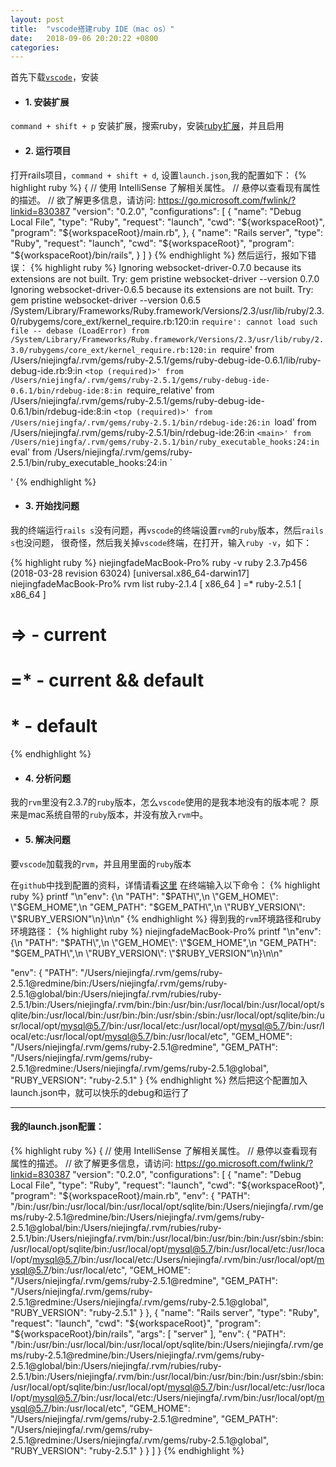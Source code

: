 ```yaml
---
layout: post
title:  "vscode搭建ruby IDE（mac os）"
date:   2018-09-06 20:20:22 +0800
categories:
---
```

首先下载[`vscode`](https://code.visualstudio.com)，安装

- #### 1. 安装扩展

`command + shift + p` 安装扩展，搜索ruby，安装[ruby扩展](https://github.com/rubyide/vscode-ruby)，并且启用

- #### 2. 运行项目

 打开rails项目，`command + shift + d`, 设置`launch.json`,我的配置如下：
{% highlight ruby %}
{
    // 使用 IntelliSense 了解相关属性。
    // 悬停以查看现有属性的描述。
    // 欲了解更多信息，请访问: https://go.microsoft.com/fwlink/?linkid=830387
    "version": "0.2.0",
    "configurations": [
        {
            "name": "Debug Local File",
            "type": "Ruby",
            "request": "launch",
            "cwd": "${workspaceRoot}",
            "program": "${workspaceRoot}/main.rb",
        },
        {
            "name": "Rails server",
            "type": "Ruby",
            "request": "launch",
            "cwd": "${workspaceRoot}",
            "program": "${workspaceRoot}/bin/rails",
        }
    ]
}
{% endhighlight %}
然后运行，报如下错误：
{% highlight ruby %}
Ignoring websocket-driver-0.7.0 because its extensions are not built.  Try: gem pristine websocket-driver --version 0.7.0
Ignoring websocket-driver-0.6.5 because its extensions are not built.  Try: gem pristine websocket-driver --version 0.6.5
/System/Library/Frameworks/Ruby.framework/Versions/2.3/usr/lib/ruby/2.3.0/rubygems/core_ext/kernel_require.rb:120:in `require': cannot load such file -- debase (LoadError)
	from /System/Library/Frameworks/Ruby.framework/Versions/2.3/usr/lib/ruby/2.3.0/rubygems/core_ext/kernel_require.rb:120:in `require'
	from /Users/niejingfa/.rvm/gems/ruby-2.5.1/gems/ruby-debug-ide-0.6.1/lib/ruby-debug-ide.rb:9:in `<top (required)>'
	from /Users/niejingfa/.rvm/gems/ruby-2.5.1/gems/ruby-debug-ide-0.6.1/bin/rdebug-ide:8:in `require_relative'
	from /Users/niejingfa/.rvm/gems/ruby-2.5.1/gems/ruby-debug-ide-0.6.1/bin/rdebug-ide:8:in `<top (required)>'
	from /Users/niejingfa/.rvm/gems/ruby-2.5.1/bin/rdebug-ide:26:in `load'
	from /Users/niejingfa/.rvm/gems/ruby-2.5.1/bin/rdebug-ide:26:in `<main>'
	from /Users/niejingfa/.rvm/gems/ruby-2.5.1/bin/ruby_executable_hooks:24:in `eval'
	from /Users/niejingfa/.rvm/gems/ruby-2.5.1/bin/ruby_executable_hooks:24:in `<main>'
{% endhighlight %}

- #### 3. 开始找问题

我的终端运行`rails s`没有问题，再`vscode`的终端设置`rvm`的`ruby`版本，然后`rails s`也没问题，
很奇怪，然后我关掉`vscode`终端，在打开，输入`ruby -v`，如下：

{% highlight ruby %}
niejingfadeMacBook-Pro% ruby -v
ruby 2.3.7p456 (2018-03-28 revision 63024) [universal.x86_64-darwin17]
niejingfadeMacBook-Pro% rvm list
   ruby-2.1.4 [ x86_64 ]
=* ruby-2.5.1 [ x86_64 ]

# => - current
# =* - current && default
#  * - default
{% endhighlight %}

- #### 4. 分析问题

我的`rvm`里没有2.3.7的`ruby`版本，怎么`vscode`使用的是我本地没有的版本呢？
原来是mac系统自带的`ruby`版本，并没有放入`rvm`中。

- #### 5. 解决问题

要`vscode`加载我的`rvm`，并且用里面的`ruby`版本

在`github`中找到配置的资料，详情请看[这里](https://github.com/rubyide/vscode-ruby/issues/214#issuecomment-393111908)
在终端输入以下命令：
{% highlight ruby %}
printf "\n\"env\": {\n  \"PATH\": \"$PATH\",\n  \"GEM_HOME\": \"$GEM_HOME\",\n  \"GEM_PATH\": \"$GEM_PATH\",\n  \"RUBY_VERSION\": \"$RUBY_VERSION\"\n}\n\n"
{% endhighlight %}
得到我的`rvm`环境路径和ruby环境路径：
{% highlight ruby %}
niejingfadeMacBook-Pro% printf "\n\"env\": {\n  \"PATH\": \"$PATH\",\n  \"GEM_HOME\": \"$GEM_HOME\",\n  \"GEM_PATH\": \"$GEM_PATH\",\n  \"RUBY_VERSION\": \"$RUBY_VERSION\"\n}\n\n"

"env": {
  "PATH": "/Users/niejingfa/.rvm/gems/ruby-2.5.1@redmine/bin:/Users/niejingfa/.rvm/gems/ruby-2.5.1@global/bin:/Users/niejingfa/.rvm/rubies/ruby-2.5.1/bin:/Users/niejingfa/.rvm/bin:/bin:/usr/bin:/usr/local/bin:/usr/local/opt/sqlite/bin:/usr/local/bin:/usr/bin:/bin:/usr/sbin:/sbin:/usr/local/opt/sqlite/bin:/usr/local/opt/mysql@5.7/bin:/usr/local/etc:/usr/local/opt/mysql@5.7/bin:/usr/local/etc:/usr/local/opt/mysql@5.7/bin:/usr/local/etc",
  "GEM_HOME": "/Users/niejingfa/.rvm/gems/ruby-2.5.1@redmine",
  "GEM_PATH": "/Users/niejingfa/.rvm/gems/ruby-2.5.1@redmine:/Users/niejingfa/.rvm/gems/ruby-2.5.1@global",
  "RUBY_VERSION": "ruby-2.5.1"
}
{% endhighlight %}
然后把这个配置加入launch.json中，就可以快乐的debug和运行了

----------


#### 我的launch.json配置：

{% highlight ruby %}
{
    // 使用 IntelliSense 了解相关属性。
    // 悬停以查看现有属性的描述。
    // 欲了解更多信息，请访问: https://go.microsoft.com/fwlink/?linkid=830387
    "version": "0.2.0",
    "configurations": [
        {
            "name": "Debug Local File",
            "type": "Ruby",
            "request": "launch",
            "cwd": "${workspaceRoot}",
            "program": "${workspaceRoot}/main.rb",
            "env": {
                "PATH": "/bin:/usr/bin:/usr/local/bin:/usr/local/opt/sqlite/bin:/Users/niejingfa/.rvm/gems/ruby-2.5.1@redmine/bin:/Users/niejingfa/.rvm/gems/ruby-2.5.1@global/bin:/Users/niejingfa/.rvm/rubies/ruby-2.5.1/bin:/Users/niejingfa/.rvm/bin:/usr/local/bin:/usr/bin:/bin:/usr/sbin:/sbin:/usr/local/opt/sqlite/bin:/usr/local/opt/mysql@5.7/bin:/usr/local/etc:/usr/local/opt/mysql@5.7/bin:/usr/local/etc:/Users/niejingfa/.rvm/bin:/usr/local/opt/mysql@5.7/bin:/usr/local/etc",
                "GEM_HOME": "/Users/niejingfa/.rvm/gems/ruby-2.5.1@redmine",
                "GEM_PATH": "/Users/niejingfa/.rvm/gems/ruby-2.5.1@redmine:/Users/niejingfa/.rvm/gems/ruby-2.5.1@global",
                "RUBY_VERSION": "ruby-2.5.1"
              }
        },
        {
            "name": "Rails server",
            "type": "Ruby",
            "request": "launch",
            "cwd": "${workspaceRoot}",
            "program": "${workspaceRoot}/bin/rails",
            "args": [
                "server"
            ],
            "env": {
                "PATH": "/bin:/usr/bin:/usr/local/bin:/usr/local/opt/sqlite/bin:/Users/niejingfa/.rvm/gems/ruby-2.5.1@redmine/bin:/Users/niejingfa/.rvm/gems/ruby-2.5.1@global/bin:/Users/niejingfa/.rvm/rubies/ruby-2.5.1/bin:/Users/niejingfa/.rvm/bin:/usr/local/bin:/usr/bin:/bin:/usr/sbin:/sbin:/usr/local/opt/sqlite/bin:/usr/local/opt/mysql@5.7/bin:/usr/local/etc:/usr/local/opt/mysql@5.7/bin:/usr/local/etc:/Users/niejingfa/.rvm/bin:/usr/local/opt/mysql@5.7/bin:/usr/local/etc",
                "GEM_HOME": "/Users/niejingfa/.rvm/gems/ruby-2.5.1@redmine",
                "GEM_PATH": "/Users/niejingfa/.rvm/gems/ruby-2.5.1@redmine:/Users/niejingfa/.rvm/gems/ruby-2.5.1@global",
                "RUBY_VERSION": "ruby-2.5.1"
              }
        }
    ]
}
{% endhighlight %}






